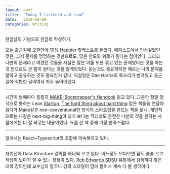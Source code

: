 ```yaml
---
layout: post
title:  "Today I listened and read"
date:   2018-10-08
categories: Writing
---
```


한글날의 기념으로 한글로 작성하기

오늘 출근길에 오랜만에 [10% Happier](https://www.10percenthappier.com/podcast/) 팟캐스트를 들었다.
에피소드에서 인상깊었던 것은, 그저 문제를 명명하는 것만으로도, 많은 안도와 위로가 된다는 점이었다. 그리고 나만의 문제라고 여겼던 것들을 사실은 많은 이들 또한 겪고 있는 문제였다는 것을 아는 것 만으로도 큰 힘이 된다는 것을 알게되었다. 듣는것도 중요하지만 때로는 나의 문제를 말하고 공유하는 것도 중요한거 같다.
익살맞은 Dan Harris의 목소리가 반가웠고 출근길에 적합한 길이여서 자주 들어야겠다.

---

시간이 날때마다 틈틈히 [MAKE-Bootstrapper's Handook](https://makebook.io/) 읽고 있다. 그동안 정말 정석으로 통하는 Lean [Startup](https://www.amazon.com/Lean-Startup-Entrepreneurs-Continuous-Innovation/dp/0307887898), [The hard thing about hard thing](https://www.amazon.com/Hard-Thing-About-Things-Building-ebook/dp/B00DQ845EA/ref=sr_1_1?s=books&ie=UTF8&qid=1539050035&sr=1-1&keywords=the+hard+thing+about+hard+things) 같은 책들을 연달아 읽다가 Make같은 non-conventional한 방식의 스타트업을 만드는 책을 보니, 개인적으로는 나같은 next-big-thing이 되기 보다는 작더라도 온전한 나만의 것을 원하는 사람에게는 더 잘 와닿는 내용이었다. 요즘 산 책 중에 가장 만족스럽다.

---

일에서는 React+Typescript의 조합에 익숙해지고 있다.

---

자기전에 Data Structure 강의를 하나씩 보고 있다. 어느정도 보다보면 잠도 솔솔 오고 적당히 보다가 잘 수 있는 장점이 있다.
[Rob Edwards SDSU](https://youtu.be/-EDUhPg6930) 유툽에서 검색하다 찾은 대학 강의인데 교수님의 말투나 강의 스타일이 맘에 들어서 계속 다 볼 생각이다.

